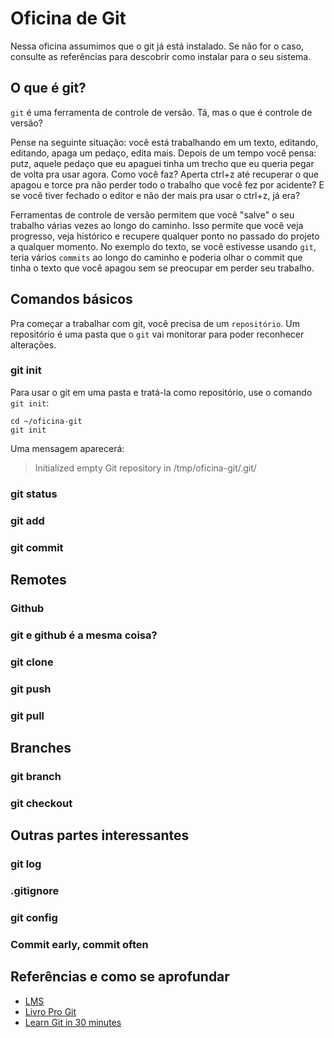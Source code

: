 # Oficina de Git

Nessa oficina assumimos que o git já está instalado. Se não for o caso, consulte as referências para descobrir como instalar para o seu sistema.

## O que é git?

`git` é uma ferramenta de controle de versão. Tá, mas o que é controle de versão?

Pense na seguinte situação: você está trabalhando em um texto, editando, editando, apaga um pedaço, edita mais. Depois de um tempo você pensa: putz, aquele pedaço que eu apaguei tinha um trecho que eu queria pegar de volta pra usar agora. Como você faz? Aperta ctrl+z até recuperar o que apagou e torce pra não perder todo o trabalho que você fez por acidente? E se você tiver fechado o editor e não der mais pra usar o ctrl+z, já era?

Ferramentas de controle de versão permitem que você "salve" o seu trabalho várias vezes ao longo do caminho. Isso permite que você veja progresso, veja histórico e recupere qualquer ponto no passado do projeto a qualquer momento. No exemplo do texto, se você estivesse usando `git`, teria vários `commits` ao longo do caminho e poderia olhar o commit que tinha o texto que você apagou sem se preocupar em perder seu trabalho.

## Comandos básicos

Pra começar a trabalhar com git, você precisa de um `repositório`. Um repositório é uma pasta que o `git` vai monitorar para poder reconhecer alterações.

### git init

Para usar o git em uma pasta e tratá-la como repositório, use o comando `git init`:

```
cd ~/oficina-git
git init
```

Uma mensagem aparecerá:

> Initialized empty Git repository in /tmp/oficina-git/.git/

### git status

### git add

### git commit

## Remotes

### Github

### git e github é a mesma coisa?

### git clone

### git push

### git pull

## Branches

### git branch

### git checkout

## Outras partes interessantes

### git log

### .gitignore

### git config

### Commit early, commit often

## Referências e como se aprofundar

- [LMS](https://lms.laboratoria.la/cohorts/spl-2020-03-bc-core-sap004/courses/scm-pt)
- [Livro Pro Git](https://git-scm.com/book/en/v2)
- [Learn Git in 30 minutes](https://tutorialzine.com/2016/06/learn-git-in-30-minutes)
